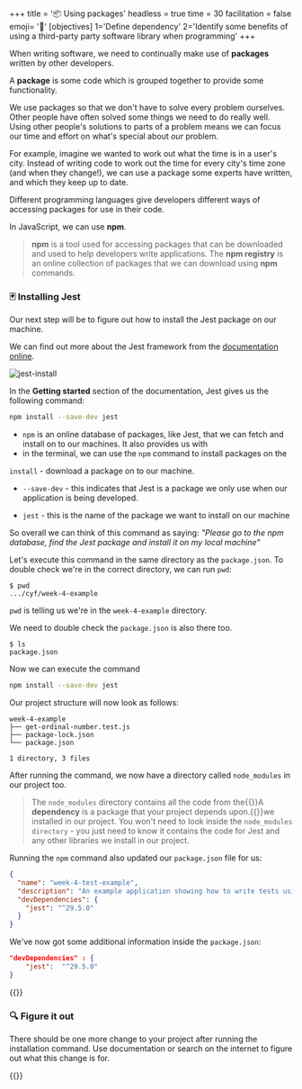 +++
title = '📦 Using packages'
headless = true
time = 30
facilitation = false
emoji= '🧩'
[objectives]
    1='Define dependency'
    2='Identify some benefits of using a third-party party software library when programming'
+++

When writing software, we need to continually make use of **packages** written by other developers.

A **package** is some code which is grouped together to provide some functionality.

We use packages so that we don't have to solve every problem ourselves. Other people have often solved some things we need to do really well. Using other people's solutions to parts of a problem means we can focus our time and effort on what's special about _our_ problem.

For example, imagine we wanted to work out what the time is in a user's city. Instead of writing code to work out the time for every city's time zone (and when they change!), we can use a package some experts have written, and which they keep up to date.

Different programming languages give developers different ways of accessing packages for use in their code.

In JavaScript, we can use **npm**.

> **npm** is a tool used for accessing packages that can be downloaded and used to help developers write applications. The **npm registry** is an online collection of packages that we can download using **npm** commands.

### 🃏 Installing Jest

Our next step will be to figure out how to install the Jest package on our machine.

We can find out more about the Jest framework from the [documentation online](https://jestjs.io/docs/getting-started).

![jest-install](jest-install.png)

In the **Getting started** section of the documentation, Jest gives us the following command:

```bash
npm install --save-dev jest
```

- `npm` is an online database of packages, like Jest, that we can fetch and install on to our machines. It also provides us with
- in the terminal, we can use the `npm` command to install packages on the

`install` - download a package on to our machine.

- `--save-dev` - this indicates that Jest is a package we only use when our application is being developed.

- `jest` - this is the name of the package we want to install on our machine

So overall we can think of this command as saying:
_"Please go to the npm database, find the Jest package and install it on my local machine"_

Let's execute this command in the same directory as the `package.json`.
To double check we're in the correct directory, we can run `pwd`:

```console
$ pwd
.../cyf/week-4-example
```

`pwd` is telling us we're in the `week-4-example` directory.

We need to double check the `package.json` is also there too.

```console
$ ls
package.json
```

Now we can execute the command

```bash
npm install --save-dev jest
```

Our project structure will now look as follows:

```raw
week-4-example
├── get-ordinal-number.test.js
├── package-lock.json
└── package.json

1 directory, 3 files
```

After running the command, we now have a directory called `node_modules` in our project too.

> The `node_modules` directory contains all the code from the{{<tooltip title="dependencies">}}A **dependency** is a package that your project depends upon.{{</tooltip>}}we installed in our project. You won't need to look inside the `node_modules directory` - you just need to know it contains the code for Jest and any other libraries we install in our project.

Running the `npm` command also updated our `package.json` file for us:

```json
{
  "name": "week-4-test-example",
  "description": "An example application showing how to write tests using the jest framework",
  "devDependencies": {
    "jest": "^29.5.0"
  }
}
```

We've now got some additional information inside the `package.json`:

```json
"devDependencies" : {
    "jest":  "^29.5.0"
}
```

{{<note type="exercise" title="exercise">}}

### 🔍 Figure it out

There should be one more change to your project after running the installation command. Use documentation or search on the internet to figure out what this change is for.

{{</note>}}
